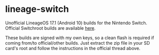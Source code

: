 # lineage-switch
Unofficial LineageOS 17.1 (Android 10) builds for the Nintendo Switch. Official Switchroot builds are available [here](https://forum.xda-developers.com/t/rom-unofficial-switchroot-android-10.4229761/).

These builds are signed with my own keys, so a clean flash is required if coming from/to official/other builds. Just extract the zip file in your SD card's root and follow the instructions in the official thread above.
